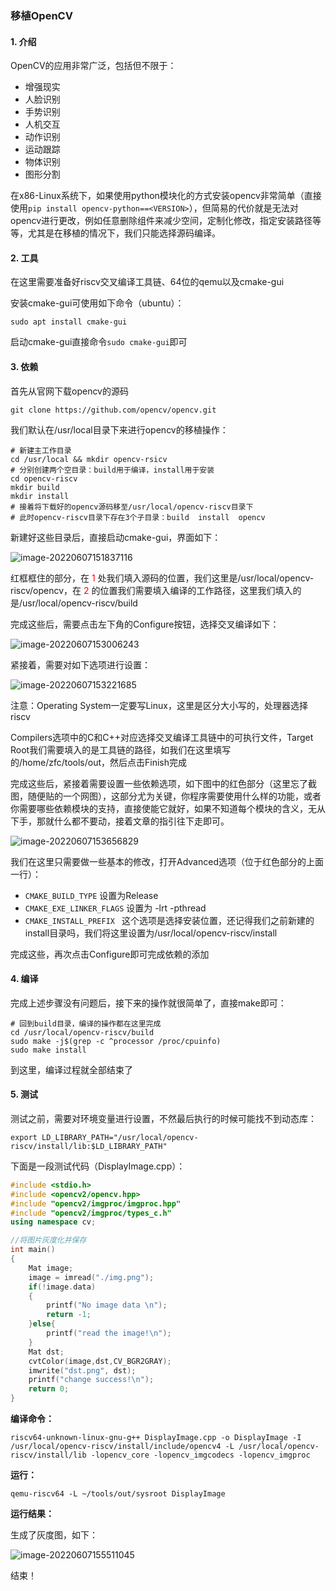 ### 移植OpenCV

#### 1.  介绍

OpenCV的应用非常广泛，包括但不限于：

- 增强现实
- 人脸识别
- 手势识别
- 人机交互
- 动作识别
- 运动跟踪
- 物体识别
- 图形分割

在x86-Linux系统下，如果使用python模块化的方式安装opencv非常简单（直接使用`pip install opencv-python==<VERSION>`），但简易的代价就是无法对opencv进行更改，例如任意删除组件来减少空间，定制化修改，指定安装路径等等，尤其是在移植的情况下，我们只能选择源码编译。

#### 2.  工具

在这里需要准备好riscv交叉编译工具链、64位的qemu以及cmake-gui

安装cmake-gui可使用如下命令（ubuntu）：

```shell
sudo apt install cmake-gui
```

启动cmake-gui直接命令`sudo cmake-gui`即可

#### 3.  依赖

首先从官网下载opencv的源码

```shell
git clone https://github.com/opencv/opencv.git
```

我们默认在/usr/local目录下来进行opencv的移植操作：

```shell
# 新建主工作目录
cd /usr/local && mkdir opencv-rsicv
# 分别创建两个空目录：build用于编译，install用于安装
cd opencv-riscv
mkdir build
mkdir install
# 接着将下载好的opencv源码移至/usr/local/opencv-riscv目录下
# 此时opencv-riscv目录下存在3个子目录：build  install  opencv
```

新建好这些目录后，直接启动cmake-gui，界面如下：

![image-20220607151837116](../images/image-20220607151837116.png)

红框框住的部分，在 <font color=red>1</font> 处我们填入源码的位置，我们这里是/usr/local/opencv-riscv/opencv，在 <font color=red>2</font> 的位置我们需要填入编译的工作路径，这里我们填入的是/usr/local/opencv-riscv/build

完成这些后，需要点击左下角的Configure按钮，选择交叉编译如下：

![image-20220607153006243](../images/image-20220607153006243.png)



紧接着，需要对如下选项进行设置：

![image-20220607153221685](../images/image-20220607153221685.png)

注意：Operating System一定要写Linux，这里是区分大小写的，处理器选择riscv

Compilers选项中的C和C++对应选择交叉编译工具链中的可执行文件，Target Root我们需要填入的是工具链的路径，如我们在这里填写的/home/zfc/tools/out，然后点击Finish完成

完成这些后，紧接着需要设置一些依赖选项，如下图中的红色部分（这里忘了截图，随便贴的一个网图），这部分尤为关键，你程序需要使用什么样的功能，或者你需要哪些依赖模块的支持，直接使能它就好，如果不知道每个模块的含义，无从下手，那就什么都不要动，接着文章的指引往下走即可。

![image-20220607153656829](../images/image-20220607153656829.png)

我们在这里只需要做一些基本的修改，打开Advanced选项（位于红色部分的上面一行）：

- `CMAKE_BUILD_TYPE` 设置为Release
- `CMAKE_EXE_LINKER_FLAGS` 设置为 -lrt -pthread
- `CMAKE_INSTALL_PREFIX ` 这个选项是选择安装位置，还记得我们之前新建的install目录吗，我们将这里设置为/usr/local/opencv-riscv/install

完成这些，再次点击Configure即可完成依赖的添加

#### 4.  编译

完成上述步骤没有问题后，接下来的操作就很简单了，直接make即可：

```shell
# 回到build目录，编译的操作都在这里完成
cd /usr/local/opencv-riscv/build
sudo make -j$(grep -c ^processor /proc/cpuinfo)
sudo make install
```

到这里，编译过程就全部结束了

#### 5.  测试

测试之前，需要对环境变量进行设置，不然最后执行的时候可能找不到动态库：

```shell
export LD_LIBRARY_PATH="/usr/local/opencv-riscv/install/lib:$LD_LIBRARY_PATH"
```

下面是一段测试代码（DisplayImage.cpp）：

```c++
#include <stdio.h>
#include <opencv2/opencv.hpp>
#include "opencv2/imgproc/imgproc.hpp"
#include "opencv2/imgproc/types_c.h"
using namespace cv;

//将图片灰度化并保存
int main()
{
	Mat image;
	image = imread("./img.png");
	if(!image.data)
	{
		printf("No image data \n");
		return -1;
	}else{
		printf("read the image!\n");
	}
	Mat dst;
	cvtColor(image,dst,CV_BGR2GRAY);
	imwrite("dst.png", dst);
	printf("change success!\n");
	return 0;
}
```

**编译命令：**

```shell
riscv64-unknown-linux-gnu-g++ DisplayImage.cpp -o DisplayImage -I /usr/local/opencv-riscv/install/include/opencv4 -L /usr/local/opencv-riscv/install/lib -lopencv_core -lopencv_imgcodecs -lopencv_imgproc
```

**运行：**

```shell
qemu-riscv64 -L ~/tools/out/sysroot DisplayImage
```

**运行结果：**

生成了灰度图，如下：

![image-20220607155511045](../images/image-20220607155511045.png)

结束！